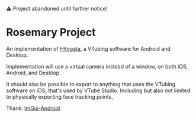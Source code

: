 ⚠ Project abandoned until further notice!

# Rosemary Project
An implementation of [Hitogata](https://sites.google.com/site/vhitogata/), a VTubing software for Android and Desktop.

Implementation will use a virtual camera instead of a window, on both iOS, Android, and Desktop. 

It should also be possible to export to anything that uses the VTubing software on iOS, that's used by VTube Studio. Including but also not limited to physically exporting face tracking points, 


Thank: 
[ImGui-Android](https://github.com/Ciremun/imgui-android)
